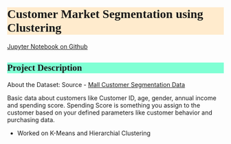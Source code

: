 <h1 style="background-color:BlanchedAlmond;font-family:Candara;">Customer Market Segmentation using Clustering</h1>

<a href="https://github.com/ace-it-n/Projects/blob/master/Customer%20Market%20Segmentation%20using%20Clustering/customer-market-segmentation-using-clustering.ipynb" target="_blank">Jupyter Notebook on Github</a>

<h2 style="background-color:Aquamarine;font-family:Candara;">Project Description</h2>

About the Dataset:
Source - [Mall Customer Segmentation Data](https://www.kaggle.com/vjchoudhary7/customer-segmentation-tutorial-in-python)

Basic data about customers like Customer ID, age, gender, annual income and spending score.
Spending Score is something you assign to the customer based on your defined parameters like customer behavior and purchasing data.

- Worked on K-Means and Hierarchial Clustering
